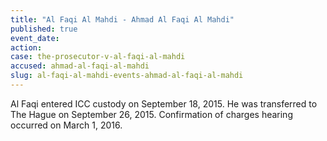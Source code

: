 ```yaml
---
title: "Al Faqi Al Mahdi - Ahmad Al Faqi Al Mahdi"
published: true
event_date:
action:
case: the-prosecutor-v-al-faqi-al-mahdi
accused: ahmad-al-faqi-al-mahdi
slug: al-faqi-al-mahdi-events-ahmad-al-faqi-al-mahdi
---
```


Al Faqi entered ICC custody on September 18, 2015. He was transferred to The Hague on September 26, 2015. Confirmation of charges hearing occurred on March 1, 2016.

